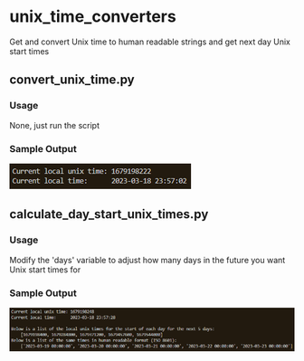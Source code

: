 # unix_time_converters
Get and convert Unix time to human readable strings and get next day Unix start times

## convert_unix_time.py
### Usage
None, just run the script

### Sample Output
![alt text](https://github.com/justinliu1308/unix_time_converters/blob/main/screenshot_convert_time.png)

## calculate_day_start_unix_times.py
### Usage
Modify the 'days' variable to adjust how many days in the future you want Unix start times for

### Sample Output
![alt text](https://github.com/justinliu1308/unix_time_converters/blob/main/screenshot_get_day_start_times.png)